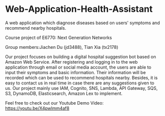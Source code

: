 # Web-Application-Health-Assistant
A web application which diagnose diseases based on users' symptoms and recommend nearby hospitals. 

Course project of E6770: Next Generation Networks

Group members:Jiachen Du (jd3488), Tian Xia (tx2178)

Our project focuses on building a digital hospital suggestion bot based on Amazon Web Service. After registering and logging in to the web application through email or social media account, the users are able to input their symptoms and basic information. Their information will be recorded which can be used to recommend hospitals nearby. Besides, it is easy to contact us in real time in case there are any suggestions given to us. Our project mainly use IAM, Cognito, SNS, Lambda, API Gateway, SQS, S3, DynamoDB, Elasticsearch, Amazon Lex to implement.


Feel free to check out our Youtube Demo Video: https://youtu.be/X4pwlmm4af8
